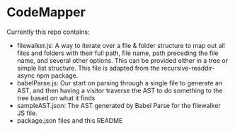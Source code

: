 # CodeMapper

Currently this repo contains:
- filewalker.js: A way to iterate over a file & folder structure to map out all files and folders with their full path, file name, path preceding the file name, and several other options. This can be provided either in a tree or simple list structure. This file is adapted from the recursive-readdir-async npm package.
- babelParse.js: Our start on parsing through a single file to generate an AST, and then having a visitor traverse the AST to do something to the tree based on what it finds
- sampleAST.json: The AST generated by Babel Parse for the filewalker JS file.
- package.json files and this README